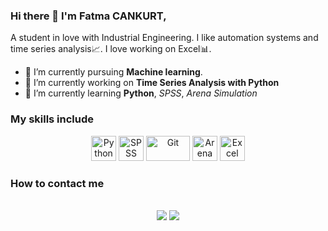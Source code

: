### Hi there 👋 I'm Fatma CANKURT,

A student in love with Industrial Engineering. I like automation systems and time series analysis📈. I love working on Excel📊.


- 🌱 I’m currently pursuing **Machine learning**.
- 🔭 I’m currently working on **Time Series Analysis with Python**
- 🌱 I’m currently learning **Python**, *SPSS*, *Arena Simulation*


### My skills include

<p align="center">
	<img title="Python" alt="Python" src="https://raw.githubusercontent.com/Thomas-George-T/Thomas-George-T/master/assets/python.svg" width="40" height="40" />
	<img title="SPSS" alt="SPSS" src="https://freepngimg.com/thumb/ibm/74719-statistics-ibm-spss-computer-modeler-software.png" width="40" height="40" />
	<img title="Git" alt="Git" src="https://raw.githubusercontent.com/Thomas-George-T/Thomas-George-T/master/assets/git.svg" width="70" height="40" />
	<img title="Arena Simulation" alt="Arena Simulation" src="https://usoftly.com/wp-content/uploads/2021/12/Arena-Simulation-Professional-16.1-x64.png" width="40" height="40" />
	<img title="Excel" alt="Excel" src="https://upload.wikimedia.org/wikipedia/commons/thumb/3/34/Microsoft_Office_Excel_%282019%E2%80%93present%29.svg/2203px-Microsoft_Office_Excel_%282019%E2%80%93present%29.svg.png" width="40" height="40" />
</p>

### How to contact me

<p align="center">
<br>
<a target="_blank" href="https://www.linkedin.com/in/fatmacankurt"><img src="https://img.shields.io/badge/-LinkedIn-0077B5?style=for-the-badge&logo=Linkedin&logoColor=white"></img></a>
<a target="_blank" href="mailto:fatmaacnkrt@gmail.com"><img src="https://img.shields.io/badge/-Gmail-D14836?style=for-the-badge&logo=Gmail&logoColor=white"></img></a>
<br>
</p>
